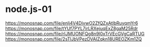 # node.js-01

https://monosnap.com/file/enlj4V4DivwO2ZfQZxAtlbRuyqmYr6
https://monosnap.com/file/tYUf7PYL7irLRXejuqExZ8gaM25Rdr
https://monosnap.com/file/rIJMUONFQg8n9l0xTrVEcGVgCaRTUG
https://monosnap.com/file/2sTlJbVPezDVAIZqkn18UREOZKm1ZQ
